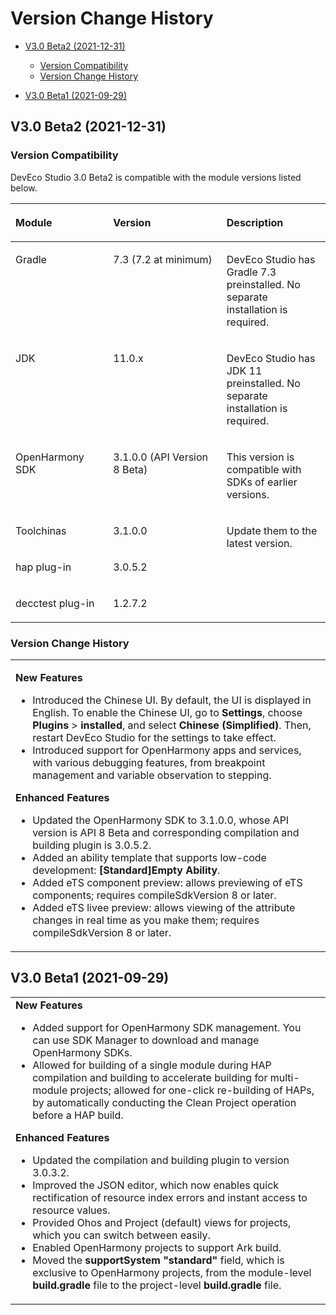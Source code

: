 # Version Change History<a name="EN-US_TOPIC_0000001210143219"></a>

-   [V3.0 Beta2 \(2021-12-31\)](#section18825185716537)
    -   [Version Compatibility](#section8155205312218)
    -   [Version Change History](#section1655415918226)

-   [V3.0 Beta1 \(2021-09-29\)](#section21092033115018)

## V3.0 Beta2 \(2021-12-31\)<a name="section18825185716537"></a>

### Version Compatibility<a name="section8155205312218"></a>

DevEco Studio 3.0 Beta2 is compatible with the module versions listed below.

<a name="table912419211138"></a>
<table><thead align="left"><tr id="row141241921231"><th class="cellrowborder" valign="top" width="31.009999999999998%" id="mcps1.1.4.1.1"><p id="p1112432111316"><a name="p1112432111316"></a><a name="p1112432111316"></a>Module</p>
</th>
<th class="cellrowborder" valign="top" width="36.02%" id="mcps1.1.4.1.2"><p id="p111241921039"><a name="p111241921039"></a><a name="p111241921039"></a>Version</p>
</th>
<th class="cellrowborder" valign="top" width="32.97%" id="mcps1.1.4.1.3"><p id="p863410439478"><a name="p863410439478"></a><a name="p863410439478"></a>Description</p>
</th>
</tr>
</thead>
<tbody><tr id="row14124221933"><td class="cellrowborder" valign="top" width="31.009999999999998%" headers="mcps1.1.4.1.1 "><p id="p17124172110319"><a name="p17124172110319"></a><a name="p17124172110319"></a>Gradle</p>
</td>
<td class="cellrowborder" valign="top" width="36.02%" headers="mcps1.1.4.1.2 "><p id="p101251821838"><a name="p101251821838"></a><a name="p101251821838"></a>7.3 (7.2 at minimum)</p>
</td>
<td class="cellrowborder" valign="top" width="32.97%" headers="mcps1.1.4.1.3 "><p id="p0634643124719"><a name="p0634643124719"></a><a name="p0634643124719"></a>DevEco Studio has Gradle 7.3 preinstalled. No separate installation is required.</p>
</td>
</tr>
<tr id="row1125172118320"><td class="cellrowborder" valign="top" width="31.009999999999998%" headers="mcps1.1.4.1.1 "><p id="p358213219512"><a name="p358213219512"></a><a name="p358213219512"></a>JDK</p>
</td>
<td class="cellrowborder" valign="top" width="36.02%" headers="mcps1.1.4.1.2 "><p id="p1412552119316"><a name="p1412552119316"></a><a name="p1412552119316"></a>11.0.x</p>
</td>
<td class="cellrowborder" valign="top" width="32.97%" headers="mcps1.1.4.1.3 "><p id="p76347438478"><a name="p76347438478"></a><a name="p76347438478"></a>DevEco Studio has JDK 11 preinstalled. No separate installation is required.</p>
</td>
</tr>
<tr id="row712518211231"><td class="cellrowborder" valign="top" width="31.009999999999998%" headers="mcps1.1.4.1.1 "><p id="p61257211232"><a name="p61257211232"></a><a name="p61257211232"></a>OpenHarmony SDK</p>
</td>
<td class="cellrowborder" valign="top" width="36.02%" headers="mcps1.1.4.1.2 "><p id="p141258211631"><a name="p141258211631"></a><a name="p141258211631"></a>3.1.0.0 (API Version 8 Beta)</p>
</td>
<td class="cellrowborder" valign="top" width="32.97%" headers="mcps1.1.4.1.3 "><p id="p363464312479"><a name="p363464312479"></a><a name="p363464312479"></a>This version is compatible with SDKs of earlier versions.</p>
</td>
</tr>
<tr id="row148771316264"><td class="cellrowborder" valign="top" width="31.009999999999998%" headers="mcps1.1.4.1.1 "><p id="p16276131516263"><a name="p16276131516263"></a><a name="p16276131516263"></a>Toolchinas</p>
</td>
<td class="cellrowborder" valign="top" width="36.02%" headers="mcps1.1.4.1.2 "><p id="p887713152611"><a name="p887713152611"></a><a name="p887713152611"></a>3.1.0.0</p>
</td>
<td class="cellrowborder" rowspan="3" valign="top" width="32.97%" headers="mcps1.1.4.1.3 "><p id="p14933418194918"><a name="p14933418194918"></a><a name="p14933418194918"></a>Update them to the latest version.</p>
</td>
</tr>
<tr id="row1792520182520"><td class="cellrowborder" valign="top" headers="mcps1.1.4.1.1 "><p id="p109251518258"><a name="p109251518258"></a><a name="p109251518258"></a>hap plug-in</p>
</td>
<td class="cellrowborder" valign="top" headers="mcps1.1.4.1.2 "><p id="p14925111817513"><a name="p14925111817513"></a><a name="p14925111817513"></a>3.0.5.2</p>
</td>
</tr>
<tr id="row29251718254"><td class="cellrowborder" valign="top" headers="mcps1.1.4.1.1 "><p id="p109255186518"><a name="p109255186518"></a><a name="p109255186518"></a>decctest plug-in</p>
</td>
<td class="cellrowborder" valign="top" headers="mcps1.1.4.1.2 "><p id="p15925121819513"><a name="p15925121819513"></a><a name="p15925121819513"></a>1.2.7.2</p>
</td>
</tr>
</tbody>
</table>

### Version Change History<a name="section1655415918226"></a>

<a name="simpletable154972061571"></a>
<table id="simpletable154972061571"><tr id="strow04971366576"><td valign="top" id="stentry164971967578"><p id="p949718615570"><a name="p949718615570"></a><a name="p949718615570"></a><strong id="b3206161751212"><a name="b3206161751212"></a><a name="b3206161751212"></a>New Features</strong></p>
<a name="ul1978261655712"></a><a name="ul1978261655712"></a><ul id="ul1978261655712"><li>Introduced the Chinese UI. By default, the UI is displayed in English. To enable the Chinese UI, go to <strong id="b121121320121217"><a name="b121121320121217"></a><a name="b121121320121217"></a>Settings</strong>, choose <strong id="b7112102015129"><a name="b7112102015129"></a><a name="b7112102015129"></a>Plugins</strong> &gt; <strong id="b5112152017128"><a name="b5112152017128"></a><a name="b5112152017128"></a>installed</strong>, and select <strong id="b9113182071210"><a name="b9113182071210"></a><a name="b9113182071210"></a>Chinese (Simplified)</strong>. Then, restart DevEco Studio for the settings to take effect.</li><li>Introduced support for OpenHarmony apps and services, with various debugging features, from breakpoint management and variable observation to stepping.</li></ul>
<p id="p49051145125817"><a name="p49051145125817"></a><a name="p49051145125817"></a></p>
<p id="p7511347135817"><a name="p7511347135817"></a><a name="p7511347135817"></a><strong id="b6867529171215"><a name="b6867529171215"></a><a name="b6867529171215"></a>Enhanced Features</strong></p>
<a name="ul311913348114"></a><a name="ul311913348114"></a><ul id="ul311913348114"><li>Updated the OpenHarmony SDK to 3.1.0.0, whose API version is API 8 Beta and corresponding compilation and building plugin is 3.0.5.2.</li><li>Added an ability template that supports low-code development: <strong id="b736929122019"><a name="b736929122019"></a><a name="b736929122019"></a>[Standard]Empty Ability</strong>.</li><li>Added eTS component preview: allows previewing of eTS components; requires compileSdkVersion 8 or later.</li><li>Added eTS livee preview: allows viewing of the attribute changes in real time as you make them; requires compileSdkVersion 8 or later.</li></ul>
</td>
</tr>
</table>

## V3.0 Beta1 \(2021-09-29\)<a name="section21092033115018"></a>

<a name="simpletable19435134375015"></a>
<table id="simpletable19435134375015"><tr id="strow1435543185020"><td valign="top" id="stentry64351943115013"><div class="p" id="p13974162220455"><a name="p13974162220455"></a><a name="p13974162220455"></a><strong id="b0838112318282"><a name="b0838112318282"></a><a name="b0838112318282"></a>New Features</strong><a name="ul11381034104515"></a><a name="ul11381034104515"></a><ul id="ul11381034104515"><li>Added support for OpenHarmony SDK management. You can use SDK Manager to download and manage OpenHarmony SDKs.</li><li>Allowed for building of a single module during HAP compilation and building to accelerate building for multi-module projects; allowed for one-click re-building of HAPs, by automatically conducting the Clean Project operation before a HAP build.</li></ul>
</div>
<div class="p" id="p556811306614"><a name="p556811306614"></a><a name="p556811306614"></a><strong id="b0183135142820"><a name="b0183135142820"></a><a name="b0183135142820"></a>Enhanced Features</strong><a name="ul834518400613"></a><a name="ul834518400613"></a><ul id="ul834518400613"><li>Updated the compilation and building plugin to version 3.0.3.2.</li><li>Improved the JSON editor, which now enables quick rectification of resource index errors and instant access to resource values.</li><li>Provided Ohos and Project (default) views for projects, which you can switch between easily.</li><li>Enabled OpenHarmony projects to support Ark build.</li><li>Moved the <strong id="b19966587296"><a name="b19966587296"></a><a name="b19966587296"></a>supportSystem "standard"</strong> field, which is exclusive to OpenHarmony projects, from the module-level <strong id="b596638162911"><a name="b596638162911"></a><a name="b596638162911"></a>build.gradle</strong> file to the project-level <strong id="b199671680295"><a name="b199671680295"></a><a name="b199671680295"></a>build.gradle</strong> file.</li></ul>
</div>
</td>
</tr>
</table>

